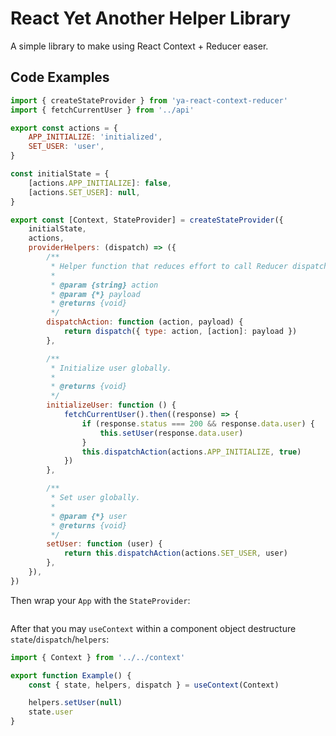 # React Yet Another Helper Library
A simple library to make using React Context + Reducer easer.

## Code Examples
```js
import { createStateProvider } from 'ya-react-context-reducer'
import { fetchCurrentUser } from '../api'

export const actions = {
    APP_INITIALIZE: 'initialized',
    SET_USER: 'user',
}

const initialState = {
    [actions.APP_INITIALIZE]: false,
    [actions.SET_USER]: null,
}

export const [Context, StateProvider] = createStateProvider({
    initialState,
    actions,
    providerHelpers: (dispatch) => ({
        /**
         * Helper function that reduces effort to call Reducer dispatch function.
         *
         * @param {string} action
         * @param {*} payload
         * @returns {void}
         */
        dispatchAction: function (action, payload) {
            return dispatch({ type: action, [action]: payload })
        },

        /**
         * Initialize user globally.
         *
         * @returns {void}
         */
        initializeUser: function () {
            fetchCurrentUser().then((response) => {
                if (response.status === 200 && response.data.user) {
                    this.setUser(response.data.user)
                }
                this.dispatchAction(actions.APP_INITIALIZE, true)
            })
        },

        /**
         * Set user globally.
         *
         * @param {*} user
         * @returns {void}
         */
        setUser: function (user) {
            return this.dispatchAction(actions.SET_USER, user)
        },
    }),
})
```
Then wrap your `App` with the `StateProvider`:
```js

```

After that you may `useContext` within a component object destructure `state`/`dispatch`/`helpers`:
```js
import { Context } from '../../context'

export function Example() {
    const { state, helpers, dispatch } = useContext(Context)

    helpers.setUser(null)
    state.user
}
```
